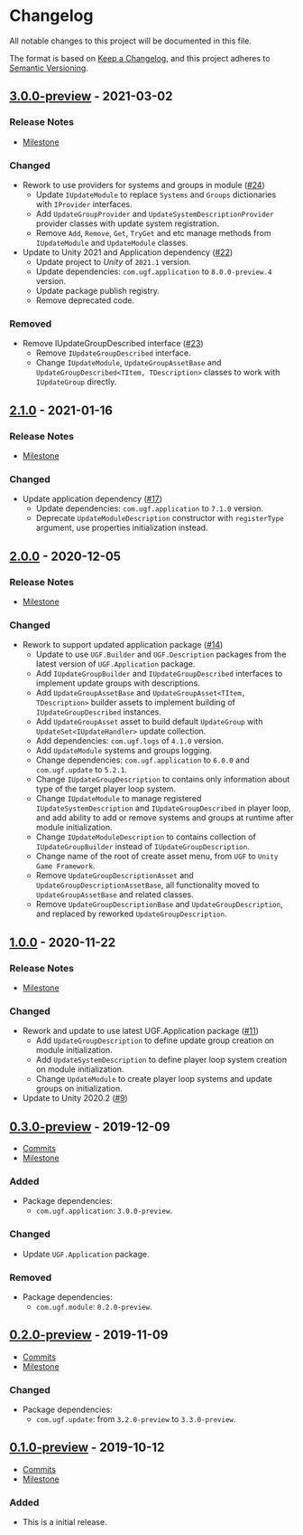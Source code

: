 # Changelog

All notable changes to this project will be documented in this file.

The format is based on [Keep a Changelog](https://keepachangelog.com/en/1.0.0/),
and this project adheres to [Semantic Versioning](https://semver.org/spec/v2.0.0.html).

## [3.0.0-preview](https://github.com/unity-game-framework/ugf-module-update/releases/tag/3.0.0-preview) - 2021-03-02  

### Release Notes

- [Milestone](https://github.com/unity-game-framework/ugf-module-update/milestone/7?closed=1)  
    

### Changed

- Rework to use providers for systems and groups in module ([#24](https://github.com/unity-game-framework/ugf-module-update/pull/24))  
    - Update `IUpdateModule` to replace `Systems` and `Groups` dictionaries with `IProvider` interfaces.
    - Add `UpdateGroupProvider` and `UpdateSystemDescriptionProvider` provider classes with update system registration.
    - Remove `Add`, `Remove`, `Get`, `TryGet` and etc manage methods from `IUpdateModule` and `UpdateModule` classes.
- Update to Unity 2021 and Application dependency ([#22](https://github.com/unity-game-framework/ugf-module-update/pull/22))  
    - Update project to _Unity_ of `2021.1` version.
    - Update dependencies: `com.ugf.application` to `8.0.0-preview.4` version.
    - Update package publish registry.
    - Remove deprecated code.

### Removed

- Remove IUpdateGroupDescribed interface ([#23](https://github.com/unity-game-framework/ugf-module-update/pull/23))  
    - Remove `IUpdateGroupDescribed` interface.
    - Change `IUpdateModule`, `UpdateGroupAssetBase` and `UpdateGroupDescribed<TItem, TDescription>` classes to work with `IUpdateGroup` directly.

## [2.1.0](https://github.com/unity-game-framework/ugf-module-update/releases/tag/2.1.0) - 2021-01-16  

### Release Notes

- [Milestone](https://github.com/unity-game-framework/ugf-module-update/milestone/6?closed=1)  
    

### Changed

- Update application dependency ([#17](https://github.com/unity-game-framework/ugf-module-update/pull/17))  
    - Update dependencies: `com.ugf.application` to `7.1.0` version.
    - Deprecate `UpdateModuleDescription` constructor with `registerType` argument, use properties initialization instead.

## [2.0.0](https://github.com/unity-game-framework/ugf-module-update/releases/tag/2.0.0) - 2020-12-05  

### Release Notes

- [Milestone](https://github.com/unity-game-framework/ugf-module-update/milestone/5?closed=1)  
    

### Changed

- Rework to support updated application package ([#14](https://github.com/unity-game-framework/ugf-module-update/pull/14))  
    - Update to use `UGF.Builder` and `UGF.Description` packages from the latest version of `UGF.Application` package.
    - Add `IUpdateGroupBuilder` and `IUpdateGroupDescribed` interfaces to implement update groups with descriptions.
    - Add `UpdateGroupAssetBase` and `UpdateGroupAsset<TItem, TDescription>` builder assets to implement building of `IUpdateGroupDescribed` instances.
    - Add `UpdateGroupAsset` asset to build default `UpdateGroup` with `UpdateSet<IUpdateHandler>` update collection.
    - Add dependencies: `com.ugf.logs` of `4.1.0` version.
    - Add `UpdateModule` systems and groups logging.
    - Change dependencies: `com.ugf.application` to `6.0.0` and `com.ugf.update` to `5.2.1`.
    - Change `IUpdateGroupDescription` to contains only information about type of the target player loop system.
    - Change `IUpdateModule` to manage registered `IUpdateSystemDescription` and `IUpdateGroupDescribed` in player loop, and add ability to add or remove systems and groups at runtime after module initialization.
    - Change `IUpdateModuleDescription` to contains collection of `IUpdateGroupBuilder` instead of `IUpdateGroupDescription`.
    - Change name of the root of create asset menu, from `UGF` to `Unity Game Framework`.
    - Remove `UpdateGroupDescriptionAsset` and `UpdateGroupDescriptionAssetBase`, all functionality moved to `UpdateGroupAssetBase` and related classes.
    - Remove `UpdateGroupDescriptionBase` and `UpdateGroupDescription`, and replaced by reworked `UpdateGroupDescription`.

## [1.0.0](https://github.com/unity-game-framework/ugf-module-update/releases/tag/1.0.0) - 2020-11-22  

### Release Notes

- [Milestone](https://github.com/unity-game-framework/ugf-module-update/milestone/4?closed=1)  
    

### Changed

- Rework and update to use latest UGF.Application package ([#11](https://github.com/unity-game-framework/ugf-module-update/pull/11))  
    - Add `UpdateGroupDescription` to define update group creation on module initialization.
    - Add `UpdateSystemDescription` to define player loop system creation on module initialization.
    - Change `UpdateModule` to create player loop systems and update groups on initialization.
- Update to Unity 2020.2 ([#9](https://github.com/unity-game-framework/ugf-module-update/pull/9))

## [0.3.0-preview](https://github.com/unity-game-framework/ugf-module-update/releases/tag/0.3.0-preview) - 2019-12-09  

- [Commits](https://github.com/unity-game-framework/ugf-module-update/compare/0.2.0-preview...0.3.0-preview)
- [Milestone](https://github.com/unity-game-framework/ugf-module-update/milestone/3?closed=1)

### Added
- Package dependencies:
    - `com.ugf.application`: `3.0.0-preview`.

### Changed
- Update `UGF.Application` package.

### Removed
- Package dependencies:
    - `com.ugf.module`: `0.2.0-preview`.

## [0.2.0-preview](https://github.com/unity-game-framework/ugf-module-update/releases/tag/0.2.0-preview) - 2019-11-09  

- [Commits](https://github.com/unity-game-framework/ugf-module-update/compare/0.1.0-preview...0.2.0-preview)
- [Milestone](https://github.com/unity-game-framework/ugf-module-update/milestone/2?closed=1)

### Changed
- Package dependencies:
    - `com.ugf.update`: from `3.2.0-preview` to `3.3.0-preview`.

## [0.1.0-preview](https://github.com/unity-game-framework/ugf-module-update/releases/tag/0.1.0-preview) - 2019-10-12  

- [Commits](https://github.com/unity-game-framework/ugf-module-update/compare/db413d0...0.1.0-preview)
- [Milestone](https://github.com/unity-game-framework/ugf-module-update/milestone/1?closed=1)

### Added
- This is a initial release.


